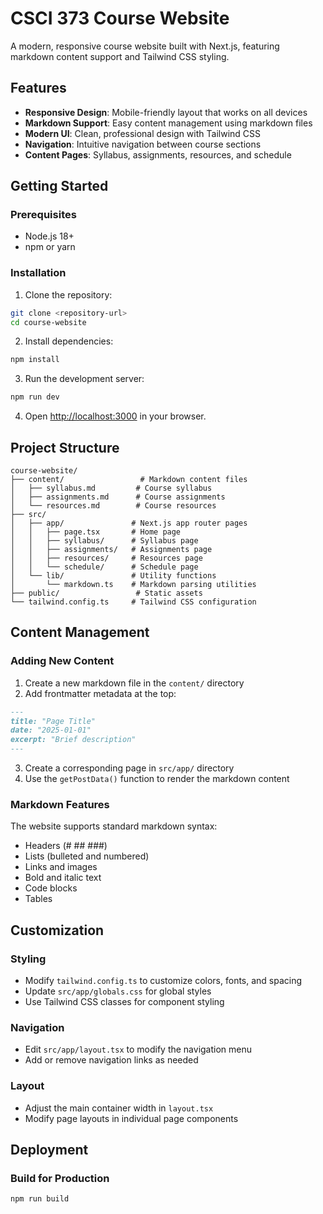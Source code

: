 # CSCI 373 Course Website

A modern, responsive course website built with Next.js, featuring markdown content support and Tailwind CSS styling.

## Features

- **Responsive Design**: Mobile-friendly layout that works on all devices
- **Markdown Support**: Easy content management using markdown files
- **Modern UI**: Clean, professional design with Tailwind CSS
- **Navigation**: Intuitive navigation between course sections
- **Content Pages**: Syllabus, assignments, resources, and schedule

## Getting Started

### Prerequisites

- Node.js 18+ 
- npm or yarn

### Installation

1. Clone the repository:
```bash
git clone <repository-url>
cd course-website
```

2. Install dependencies:
```bash
npm install
```

3. Run the development server:
```bash
npm run dev
```

4. Open [http://localhost:3000](http://localhost:3000) in your browser.

## Project Structure

```
course-website/
├── content/                 # Markdown content files
│   ├── syllabus.md         # Course syllabus
│   ├── assignments.md      # Course assignments
│   └── resources.md        # Course resources
├── src/
│   ├── app/               # Next.js app router pages
│   │   ├── page.tsx       # Home page
│   │   ├── syllabus/      # Syllabus page
│   │   ├── assignments/   # Assignments page
│   │   ├── resources/     # Resources page
│   │   └── schedule/      # Schedule page
│   └── lib/               # Utility functions
│       └── markdown.ts    # Markdown parsing utilities
├── public/                 # Static assets
└── tailwind.config.ts     # Tailwind CSS configuration
```

## Content Management

### Adding New Content

1. Create a new markdown file in the `content/` directory
2. Add frontmatter metadata at the top:
```markdown
---
title: "Page Title"
date: "2025-01-01"
excerpt: "Brief description"
---
```

3. Create a corresponding page in `src/app/` directory
4. Use the `getPostData()` function to render the markdown content

### Markdown Features

The website supports standard markdown syntax:
- Headers (# ## ###)
- Lists (bulleted and numbered)
- Links and images
- Bold and italic text
- Code blocks
- Tables

## Customization

### Styling

- Modify `tailwind.config.ts` to customize colors, fonts, and spacing
- Update `src/app/globals.css` for global styles
- Use Tailwind CSS classes for component styling

### Navigation

- Edit `src/app/layout.tsx` to modify the navigation menu
- Add or remove navigation links as needed

### Layout

- Adjust the main container width in `layout.tsx`
- Modify page layouts in individual page components

## Deployment

### Build for Production

```bash
npm run build
```

